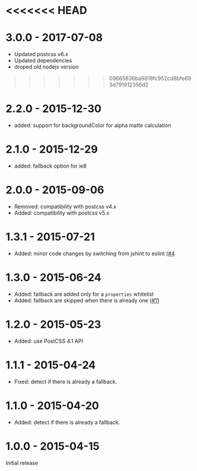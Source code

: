 <<<<<<< HEAD
=======
# 3.0.0 - 2017-07-08

- Updated postcss v6.x
- Updated dependencies
- droped old nodejs version

>>>>>>> 09665636ba9818fc952cd8bfe693d791912356d2
# 2.2.0 - 2015-12-30

- added: support for backgroundColor for alpha matte calculation

# 2.1.0 - 2015-12-29

- added: fallback option for ie8

# 2.0.0 - 2015-09-06

- Removed: compatibility with postcss v4.x
- Added: compatibility with postcss v5.x

# 1.3.1 - 2015-07-21

- Added: minor code changes by switching from jshint to eslint
([#4](https://github.com/postcss/postcss-color-rgba-fallback/issues/4)

# 1.3.0 - 2015-06-24

- Added: fallback are added only for a `properties` whitelist
- Added: fallback are skipped when there is already one
([#11](https://github.com/postcss/postcss-color-rgba-fallback/issues/11)

# 1.2.0 - 2015-05-23

- Added: use PostCSS 4.1 API

# 1.1.1 - 2015-04-24

- Fixed: detect if there is already a fallback.

# 1.1.0 - 2015-04-20

- Added: detect if there is already a fallback.

# 1.0.0 - 2015-04-15

Initial release
